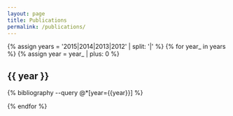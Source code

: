 ```yaml
---
layout: page
title: Publications
permalink: /publications/
---
```


{% assign years = '2015|2014|2013|2012' | split: '|' %}
{% for year_ in years %}
{% assign year = year_ | plus: 0 %}
<h2>{{ year }}</h2>
{% bibliography --query @*[year={{year}}] %}

{% endfor %}





